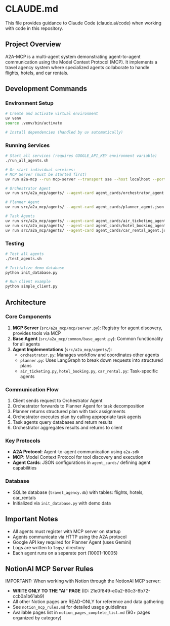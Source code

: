 # CLAUDE.md

This file provides guidance to Claude Code (claude.ai/code) when working with code in this repository.

## Project Overview

A2A-MCP is a multi-agent system demonstrating agent-to-agent communication using the Model Context Protocol (MCP). It implements a travel agency system where specialized agents collaborate to handle flights, hotels, and car rentals.

## Development Commands

### Environment Setup
```bash
# Create and activate virtual environment
uv venv
source .venv/bin/activate

# Install dependencies (handled by uv automatically)
```

### Running Services
```bash
# Start all services (requires GOOGLE_API_KEY environment variable)
./run_all_agents.sh

# Or start individual services:
# MCP Server (must be started first)
uv run a2a-mcp --run mcp-server --transport sse --host localhost --port 10100

# Orchestrator Agent
uv run src/a2a_mcp/agents/ --agent-card agent_cards/orchestrator_agent.json --port 10001

# Planner Agent  
uv run src/a2a_mcp/agents/ --agent-card agent_cards/planner_agent.json --port 10002

# Task Agents
uv run src/a2a_mcp/agents/ --agent-card agent_cards/air_ticketing_agent.json --port 10003
uv run src/a2a_mcp/agents/ --agent-card agent_cards/hotel_booking_agent.json --port 10004
uv run src/a2a_mcp/agents/ --agent-card agent_cards/car_rental_agent.json --port 10005
```

### Testing
```bash
# Test all agents
./test_agents.sh

# Initialize demo database
python init_database.py

# Run client example
python simple_client.py
```

## Architecture

### Core Components
1. **MCP Server** (`src/a2a_mcp/mcp/server.py`): Registry for agent discovery, provides tools via MCP
2. **Base Agent** (`src/a2a_mcp/common/base_agent.py`): Common functionality for all agents
3. **Agent Implementations** (`src/a2a_mcp/agents/`):
   - `orchestrator.py`: Manages workflow and coordinates other agents
   - `planner.py`: Uses LangGraph to break down requests into structured plans
   - `air_ticketing.py`, `hotel_booking.py`, `car_rental.py`: Task-specific agents

### Communication Flow
1. Client sends request to Orchestrator Agent
2. Orchestrator forwards to Planner Agent for task decomposition
3. Planner returns structured plan with task assignments
4. Orchestrator executes plan by calling appropriate task agents
5. Task agents query databases and return results
6. Orchestrator aggregates results and returns to client

### Key Protocols
- **A2A Protocol**: Agent-to-agent communication using `a2a-sdk`
- **MCP**: Model Context Protocol for tool discovery and execution
- **Agent Cards**: JSON configurations in `agent_cards/` defining agent capabilities

### Database
- SQLite database (`travel_agency.db`) with tables: flights, hotels, car_rentals
- Initialized via `init_database.py` with demo data

## Important Notes
- All agents must register with MCP server on startup
- Agents communicate via HTTP using the A2A protocol
- Google API key required for Planner Agent (uses Gemini)
- Logs are written to `logs/` directory
- Each agent runs on a separate port (10001-10005)

## NotionAI MCP Server Rules
IMPORTANT: When working with Notion through the NotionAI MCP server:
- **WRITE ONLY TO THE "AI" PAGE** (ID: 21e0f849-e0a2-80c3-8b72-ccb0a1b61ab9)
- All other Notion pages are READ-ONLY for reference and data gathering
- See `notion_mcp_rules.md` for detailed usage guidelines
- Available pages list in `notion_pages_complete_list.md` (90+ pages organized by category)